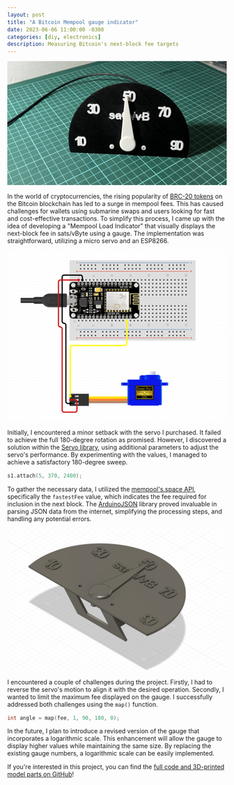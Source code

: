 ```yaml
---
layout: post
title: "A Bitcoin Mempool gauge indicator"
date: 2023-06-06 11:00:00 -0300
categories: [diy, electronics]
description: Measuring Bitcoin's next-block fee targets
---
```


![Mempool Gauge](/assets/images/mempool-gauge-1/mempool-gauge.jpg)

In the world of cryptocurrencies, the rising popularity of [BRC-20 tokens](https://brc-20.io/) on the Bitcoin blockchain has led to a surge in mempool fees. This has caused challenges for wallets using submarine swaps and users looking for fast and cost-effective transactions. To simplify this process, I came up with the idea of developing a "Mempool Load Indicator" that visually displays the next-block fee in sats/vByte using a gauge. The implementation was straightforward, utilizing a micro servo and an ESP8266.

![Schematic](/assets/images/mempool-gauge-1/schematic.png)

Initially, I encountered a minor setback with the servo I purchased. It failed to achieve the full 180-degree rotation as promised. However, I discovered a solution within the [Servo library](https://www.arduino.cc/reference/en/libraries/servo/attach/), using additional parameters to adjust the servo's performance. By experimenting with the values, I managed to achieve a satisfactory 180-degree sweep.

```c
s1.attach(5, 370, 2400);
```

To gather the necessary data, I utilized the [mempool's.space API](https://mempool.space/api/v1/fees/recommended), specifically the `fastestFee` value, which indicates the fee required for inclusion in the next block. The [ArduinoJSON](https://github.com/bblanchon/ArduinoJson) library proved invaluable in parsing JSON data from the internet, simplifying the processing steps, and handling any potential errors.

![3D model](/assets/images/mempool-gauge-1/3d-model.jpg)

I encountered a couple of challenges during the project. Firstly, I had to reverse the servo's motion to align it with the desired operation. Secondly, I wanted to limit the maximum fee displayed on the gauge. I successfully addressed both challenges using the `map()` function.

```c
int angle = map(fee, 1, 90, 180, 0);
```

In the future, I plan to introduce a revised version of the gauge that incorporates a logarithmic scale. This enhancement will allow the gauge to display higher values while maintaining the same size. By replacing the existing gauge numbers, a logarithmic scale can be easily implemented.

If you're interested in this project, you can find the [full code and 3D-printed model parts on GitHub](https://github.com/reynico/mempool-gauge)!